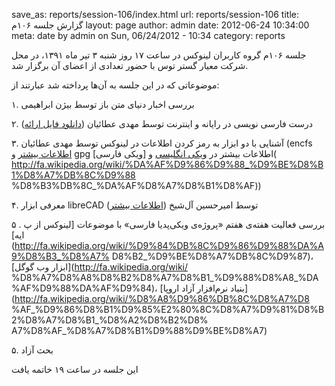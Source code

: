 save_as: reports/session-106/index.html
url: reports/session-106
title: گزارش جلسه ۱۰۶م
layout: page
author: admin
date: 2012-06-24 10:34:00
meta: date by admin on Sun, 06/24/2012 - 10:34
category: reports

جلسه ۱۰۶م گروه کاربران لینوکس در ساعت ۱۷ روز شنبه ۳ تیر ماه ۱۳۹۱، در محل شرکت
معیار گستر توس با حضور تعدادی از اعضای آن برگزار شد.


<!--more-->


موضوعاتی که در این جلسه به آن‌ها پرداخته شد عبارتند از:

۱. بررسی اخبار دنیای متن باز توسط بیژن ابراهیمی

۲. درست فارسی نویسی در رایانه و اینترنت توسط مهدی عطائیان ([دانلود فایل
ارائه](/theme/uploads/reports/session-106/persian.pdf))

۳. آشنایی با دو ابزار به رمز کردن اطلاعات در لینوکس توسط مهدی عطائیان (encfs
[اطلاعات بیشتر](http://en.wikipedia.org/wiki/EncFS) و gpg اطلاعات بیشتر در
[ویکی انگلیسی](http://en.wikipedia.org/wiki/GNU_Privacy_Guard) و [ویکی فارسی](
http://fa.wikipedia.org/wiki/%DA%AF%D9%86%D9%88_%D9%BE%D8%B1%D8%A7%DB%8C%D9%88
%D8%B3%DB%8C_%DA%AF%D8%A7%D8%B1%D8%AF))

۴. معرفی ابزار libreCAD توسط امیرحسین آل‌شیخ ([اطلاعات
بیشتر](http://librecad.org/cms/home.html))

۵ . بررسی فعالیت هفته‌ی هفتم «پروژه‌ی ویکی‌پدیا فارسی» با موضوعات [لینوکس از پ
ایه](http://fa.wikipedia.org/wiki/%D9%84%DB%8C%D9%86%D9%88%DA%A9%D8%B3_%D8%A7%
D8%B2_%D9%BE%D8%A7%DB%8C%D9%87)، [ابزار وب گوگل](http://fa.wikipedia.org/wiki/
%D8%A7%D8%A8%D8%B2%D8%A7%D8%B1_%D9%88%D8%A8_%DA%AF%D9%88%DA%AF%D9%84)، [بنیاد
نرم‌افزار آزاد اروپا](http://fa.wikipedia.org/wiki/%D8%A8%D9%86%DB%8C%D8%A7%D8
%AF_%D9%86%D8%B1%D9%85%E2%80%8C%D8%A7%D9%81%D8%B2%D8%A7%D8%B1_%D8%A2%D8%B2%D8%
A7%D8%AF_%D8%A7%D8%B1%D9%88%D9%BE%D8%A7)

۵. بحث آزاد



این جلسه در ساعت ۱۹ خاتمه یافت
